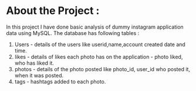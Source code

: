 # About the Project :
In this project I have done basic analysis of dummy instagram application data using MySQL.
The database has following tables :
1. Users - details of the users like userid,name,account created date and time.
2. likes - details of likes each photo has on the application - photo liked, who has liked it.
3. photos - details of the photo posted like photo_id, user_id who posted it, when it was posted.
4. tags - hashtags added to each photo.
